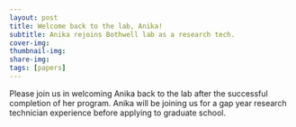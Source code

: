 ```yaml
---
layout: post
title: Welcome back to the lab, Anika!
subtitle: Anika rejoins Bothwell lab as a research tech.
cover-img: 
thumbnail-img: 
share-img: 
tags: [papers]
---
```


Please join us in welcoming Anika back to the lab after the successful completion of her program. Anika will be joining us for a gap year research technician experience before applying to graduate school. 
